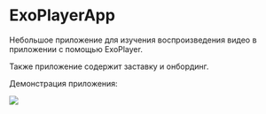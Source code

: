 # ExoPlayerApp
Небольшое приложение для изучения воспроизведения видео в приложении с помощью ExoPlayer.

Также приложение содержит заставку и онбординг.

Демонстрация приложения:

![](https://github.com/Abler31/ExoPlayerApp/blob/master/screen.gif)
